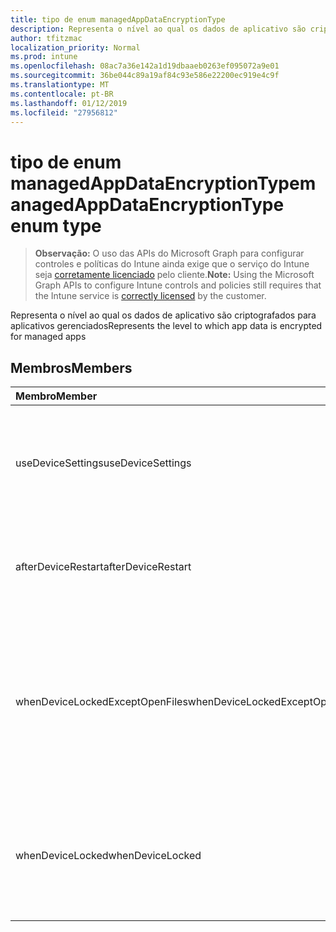 ```yaml
---
title: tipo de enum managedAppDataEncryptionType
description: Representa o nível ao qual os dados de aplicativo são criptografados para aplicativos gerenciados
author: tfitzmac
localization_priority: Normal
ms.prod: intune
ms.openlocfilehash: 08ac7a36e142a1d19dbaaeb0263ef095072a9e01
ms.sourcegitcommit: 36be044c89a19af84c93e586e22200ec919e4c9f
ms.translationtype: MT
ms.contentlocale: pt-BR
ms.lasthandoff: 01/12/2019
ms.locfileid: "27956812"
---
```

# <a name="managedappdataencryptiontype-enum-type"></a><span data-ttu-id="c4446-103">tipo de enum managedAppDataEncryptionType</span><span class="sxs-lookup"><span data-stu-id="c4446-103">managedAppDataEncryptionType enum type</span></span>

> <span data-ttu-id="c4446-104">**Observação:** O uso das APIs do Microsoft Graph para configurar controles e políticas do Intune ainda exige que o serviço do Intune seja [corretamente licenciado](https://go.microsoft.com/fwlink/?linkid=839381) pelo cliente.</span><span class="sxs-lookup"><span data-stu-id="c4446-104">**Note:** Using the Microsoft Graph APIs to configure Intune controls and policies still requires that the Intune service is [correctly licensed](https://go.microsoft.com/fwlink/?linkid=839381) by the customer.</span></span>

<span data-ttu-id="c4446-105">Representa o nível ao qual os dados de aplicativo são criptografados para aplicativos gerenciados</span><span class="sxs-lookup"><span data-stu-id="c4446-105">Represents the level to which app data is encrypted for managed apps</span></span>
## <a name="members"></a><span data-ttu-id="c4446-106">Membros</span><span class="sxs-lookup"><span data-stu-id="c4446-106">Members</span></span>
|<span data-ttu-id="c4446-107">Membro</span><span class="sxs-lookup"><span data-stu-id="c4446-107">Member</span></span>|<span data-ttu-id="c4446-108">Valor</span><span class="sxs-lookup"><span data-stu-id="c4446-108">Value</span></span>|<span data-ttu-id="c4446-109">Descrição</span><span class="sxs-lookup"><span data-stu-id="c4446-109">Description</span></span>|
|:---|:---|:---|
|<span data-ttu-id="c4446-110">useDeviceSettings</span><span class="sxs-lookup"><span data-stu-id="c4446-110">useDeviceSettings</span></span>|<span data-ttu-id="c4446-111">0</span><span class="sxs-lookup"><span data-stu-id="c4446-111">0</span></span>|<span data-ttu-id="c4446-112">Dados de aplicativo são criptografados com base nas configurações padrão no dispositivo.</span><span class="sxs-lookup"><span data-stu-id="c4446-112">App data is encrypted based on the default settings on the device.</span></span>|
|<span data-ttu-id="c4446-113">afterDeviceRestart</span><span class="sxs-lookup"><span data-stu-id="c4446-113">afterDeviceRestart</span></span>|<span data-ttu-id="c4446-114">1</span><span class="sxs-lookup"><span data-stu-id="c4446-114">1</span></span>|<span data-ttu-id="c4446-115">Dados de aplicativo são criptografados quando o dispositivo for reiniciado.</span><span class="sxs-lookup"><span data-stu-id="c4446-115">App data is encrypted when the device is restarted.</span></span>|
|<span data-ttu-id="c4446-116">whenDeviceLockedExceptOpenFiles</span><span class="sxs-lookup"><span data-stu-id="c4446-116">whenDeviceLockedExceptOpenFiles</span></span>|<span data-ttu-id="c4446-117">2</span><span class="sxs-lookup"><span data-stu-id="c4446-117">2</span></span>|<span data-ttu-id="c4446-118">Dados de aplicativo associados a essa política são criptografados quando o dispositivo é bloqueado, exceto os dados em arquivos que estão abertos</span><span class="sxs-lookup"><span data-stu-id="c4446-118">App data associated with this policy is encrypted when the device is locked, except data in files that are open</span></span>|
|<span data-ttu-id="c4446-119">whenDeviceLocked</span><span class="sxs-lookup"><span data-stu-id="c4446-119">whenDeviceLocked</span></span>|<span data-ttu-id="c4446-120">3</span><span class="sxs-lookup"><span data-stu-id="c4446-120">3</span></span>|<span data-ttu-id="c4446-121">Dados de aplicativo associados a essa política são criptografados quando o dispositivo está bloqueado</span><span class="sxs-lookup"><span data-stu-id="c4446-121">App data associated with this policy is encrypted when the device is locked</span></span>|



